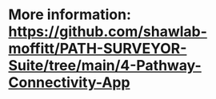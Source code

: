 # More information: https://github.com/shawlab-moffitt/PATH-SURVEYOR-Suite/tree/main/4-Pathway-Connectivity-App
